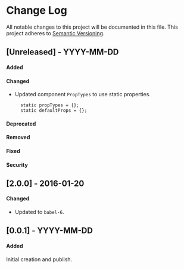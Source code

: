 # Change Log
All notable changes to this project will be documented in this file.
This project adheres to [Semantic Versioning](http://semver.org/).


## [Unreleased] - YYYY-MM-DD
#### Added
#### Changed
- Updated component `PropTypes` to use static properties.

        static propTypes = {};
        static defaultProps = {};

#### Deprecated
#### Removed
#### Fixed
#### Security



## [2.0.0] - 2016-01-20
#### Changed
- Updated to `babel-6`.



## [0.0.1] - YYYY-MM-DD
#### Added
Initial creation and publish.
